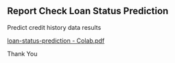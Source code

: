<h2>Report Check Loan Status Prediction</h1>

<p>Predict credit history data results</p>

[loan-status-prediction - Colab.pdf](https://github.com/AzizLike29/loan-status-prediction/files/15297434/loan-status-prediction.-.Colab.pdf)

<p>Thank You</p>
